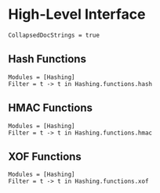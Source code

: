 # High-Level Interface

```@meta
CollapsedDocStrings = true
```

## Hash Functions

```@autodocs
Modules = [Hashing]
Filter = t -> t in Hashing.functions.hash
```

## HMAC Functions

```@autodocs
Modules = [Hashing]
Filter = t -> t in Hashing.functions.hmac
```

## XOF Functions

```@autodocs
Modules = [Hashing]
Filter = t -> t in Hashing.functions.xof
```

